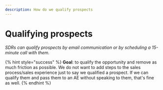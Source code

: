 ```yaml
---
description: How do we qualify prospects
---
```


# Qualifying prospects

_SDRs can qualify prospects by email communication or by scheduling a 15-minute call with them._

{% hint style="success" %}
**Goal**: to qualify the opportunity and remove as much friction as possible. We do not want to add steps to the sales process/sales experience just to say we qualified a prospect. If we can qualify them and pass them to an AE without speaking to them, that's fine as well.
{% endhint %}
